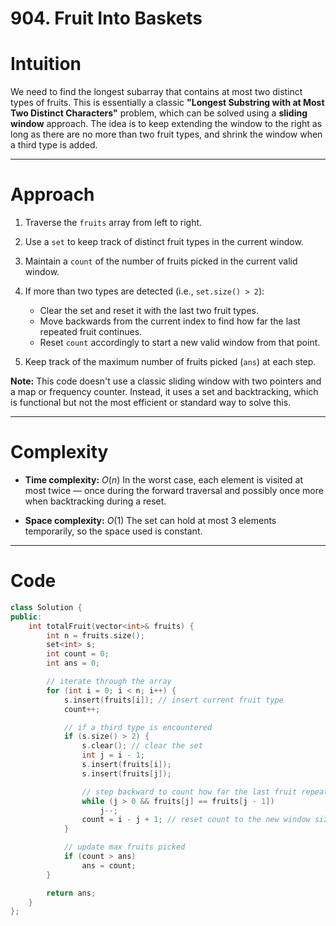 904\. Fruit Into Baskets
========================

# Intuition

<!-- Describe your first thoughts on how to solve this problem. -->

We need to find the longest subarray that contains at most two distinct types of fruits. This is essentially a classic **"Longest Substring with at Most Two Distinct Characters"** problem, which can be solved using a **sliding window** approach. The idea is to keep extending the window to the right as long as there are no more than two fruit types, and shrink the window when a third type is added.

---

# Approach

<!-- Describe your approach to solving the problem. -->

1. Traverse the `fruits` array from left to right.
2. Use a `set` to keep track of distinct fruit types in the current window.
3. Maintain a `count` of the number of fruits picked in the current valid window.
4. If more than two types are detected (i.e., `set.size() > 2`):

   * Clear the set and reset it with the last two fruit types.
   * Move backwards from the current index to find how far the last repeated fruit continues.
   * Reset `count` accordingly to start a new valid window from that point.
5. Keep track of the maximum number of fruits picked (`ans`) at each step.

**Note:** This code doesn't use a classic sliding window with two pointers and a map or frequency counter. Instead, it uses a set and backtracking, which is functional but not the most efficient or standard way to solve this.

---

# Complexity

* **Time complexity:**
  $O(n)$
  In the worst case, each element is visited at most twice — once during the forward traversal and possibly once more when backtracking during a reset.

* **Space complexity:**
  $O(1)$
  The set can hold at most 3 elements temporarily, so the space used is constant.

---

# Code

```cpp []
class Solution {
public:
    int totalFruit(vector<int>& fruits) {
        int n = fruits.size();
        set<int> s;
        int count = 0;
        int ans = 0;

        // iterate through the array
        for (int i = 0; i < n; i++) {
            s.insert(fruits[i]); // insert current fruit type
            count++;

            // if a third type is encountered
            if (s.size() > 2) {
                s.clear(); // clear the set
                int j = i - 1;
                s.insert(fruits[i]);
                s.insert(fruits[j]);

                // step backward to count how far the last fruit repeats
                while (j > 0 && fruits[j] == fruits[j - 1]) 
                    j--;
                count = i - j + 1; // reset count to the new window size
            }

            // update max fruits picked
            if (count > ans)
                ans = count;
        }

        return ans;
    }
};
```
